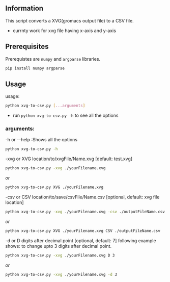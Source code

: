 ## Information
This script converts a XVG(gromacs output file) to a CSV file.
- currnty work for xvg file having x-axis and y-axis

## Prerequisites
Prerequistes are `numpy` and `argparse` libraries.
```sh
pip install numpy argparse
```

## Usage

usage:
```sh
python xvg-to-csv.py [...arguments]
```
- run `python xvg-to-csv.py -h` to see all the options

### arguments:

-h or --help  :Shows all the options
```sh
python xvg-to-csv.py -h
```

-xvg or XVG location/to/xvgFile/Name.xvg [default: test.xvg]
```sh
python xvg-to-csv.py -xvg ./yourFilename.xvg
```
_or_
```sh
python xvg-to-csv.py XVG ./yourFilename.xvg
```

-csv or CSV    location/to/save/csvFile/Name.csv [optional, default: xvg file location]
```sh
python xvg-to-csv.py -xvg ./yourFilename.xvg -csv ./outputFileName.csv
```
_or_
```sh
python xvg-to-csv.py XVG ./yourFilename.xvg CSV ./outputFileName.csv
```

-d or D        digits after decimal point [optional, default: 7]
following example shows: to change upto 3 digits after decimal point.
```sh
python xvg-to-csv.py -xvg ./yourFilename.xvg D 3
```
_or_
```sh
python xvg-to-csv.py -xvg ./yourFilename.xvg -d 3
```
